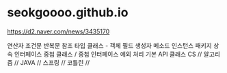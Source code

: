 # seokgoooo.github.io
https://d2.naver.com/news/3435170

연산자
조건문 반복문
참조 타입
클래스 - 객체 필드 생성자 메소드 인스턴스 패키지
상속
인터페이스
중첩 클래스 / 중첩 인터페이스
예외 처리
기본 API 클래스
CS // 알고리즘 // JAVA // 스프링 // 코틀린 // 
